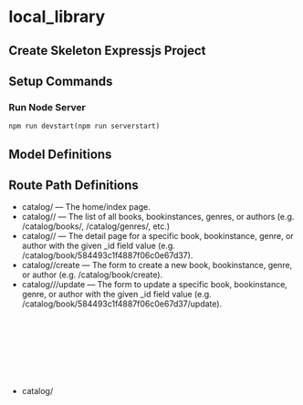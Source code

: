 # local_library

## Create Skeleton Expressjs Project

## Setup Commands
### Run Node Server
```
npm run devstart(npm run serverstart)
```

## Model Definitions

## Route Path Definitions
* catalog/ — The home/index page.
* catalog/<objects>/ — The list of all books, bookinstances, genres, or authors (e.g. /catalog/books/, /catalog/genres/, etc.)
* catalog/<object>/<id> — The detail page for a specific book, bookinstance, genre, or author with the given _id field value (e.g. /catalog/book/584493c1f4887f06c0e67d37).
* catalog/<object>/create — The form to create a new book, bookinstance, genre, or author (e.g. /catalog/book/create).
* catalog/<object>/<id>/update — The form to update a specific book, bookinstance, genre, or author with the given _id field value (e.g. /catalog/book/584493c1f4887f06c0e67d37/update).
* catalog/<object>/<id>/delete — The form to delete a specific book, bookinstance, genre, author with the given _id field value (e.g. /catalog/book/584493c1f4887f06c0e67d37/delete).

## Tech Stack
### Mongoose
A npm module that controls MongoDB instance.

### ExpressJS
A nodejs web framework.

### Pug
A Template engine.

## npm Modules
express-generator(npm install express-generator -g)
nodemon(npm install nodemon -g)
async(npm install async)
luxon(npm install luxon)
express-valdator(npm install express-validator)


## ExpressJS Setup
```
express <app name> --view=pug
cd <app name>
npm install
```
then, add the following code to script section in package.json
```
  "scripts": {
    "start": "node ./bin/www",
    "devstart": "nodemon ./bin/www",
    "serverstart": "DEBUG=express-locallibrary-tutorial:* npm run devstart"
  },
```
